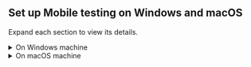 ## Set up Mobile testing on Windows and macOS

Expand each section to view its details. 

<details><summary>On Windows machine</summary>

1. Supported Environments on Windows machine: 

* Appium: 1.12.1 onwards.
* Android: 6.x onwards (official releases).
* You can only test an **iOS** application using **macOS**. 

2. Install Appium, follow [these steps](http://appium.io/docs/en/about-appium/getting-started/#installing-appium).

* Make sure you install Node.js into a location where you have full **Read** and **Write** permissions.

3. Set up your devices

* Turn on the phone's developer mode. Go to **Settings** > **Developer options**, enable:

   - USB debugging – Debug mode when USB is connected 
   - Install via USB – Allow installing apps via USB
   - USB debugging (Security Setting) – Allow granting permissions and simulating input via USB debugging 

* Connect your Android phone to your computer via a USB cable.
* Confirm to accept/trust the device.

4. Install Android SDK: Katalon Studio will detect and ask you to install Android SDK automatically if your current machine doesn't have it.

See also: 

* [Set up Mobile testing on Windows](https://docs.katalon.com/katalon-studio/docs/mobile-on-windows.html)
* [Troubleshoot automated mobile testing](https://docs.katalon.com/katalon-studio/docs/troubleshooting-automated-mobile-testing.html)

</details>

<details><summary>On macOS machine</summary>

Supported environments on macOS machine

* Appium: 1.12.1 onwards
* Android: 6.x onwards
* iOS: 9.x onwards

> **Note**:
>
> Some emulators have already supported Appium through their installations. Thus, if you want to run an application on an emulator, check your emulators' settings before proceeding with the Appium installation.

### For Android applications

1. Install [Appium](http://appium.io):

* Install NodeJS
* `npm install -g appium`

2. Set up devices:

* Turn on the phone's developer mode (go to **Settings** > **Developer options**).
* Connect your Android Phone to your computer via a USB cable. Just confirm if prompted to accept/trust the device.
* Install Android SDK: Katalon Studio will detect and ask you to install Android SDK automatically if your current machine doesn't have it.

### For iOS applications

1. Install the following required components, including:

* Appium v1.12.1 or newer
* Xcode 10.2 or newer
* Command-line tool for Xcode
* Carthage 0.33 or newer
* ios-deploy 1.9.4 or newer
* ios-webkit-debug-proxy 1.8.4 or newer
* libimobiledevice 1.2.0 or newer
* usbmuxd 1.0.10 or newer
* WebDriverAgent

   Click [here](https://docs.katalon.com/katalon-studio/docs/mobile-on-macos.html#reference-installation-guide) for the installation guide.

2. Set up the devices

* Connect your iOS Devices to your computer via a USB cable. Confirm to accept/trust the phone.
* If you want to execute your tests using Safari on iOS (mobile browser), make sure Web Inspector is turned on for Safari (Settings > Safari > Advanced > Web Inspector)
* Enable the service UI automation on the device.
* Connect the iOS device to Xcode.
* On the iOS device, go to **Settings** > **Developer** > turn on **UIAutomation**

See also: 

* [Set up Mobile testing on macOS](https://docs.katalon.com/katalon-studio/docs/mobile-on-macos.html)
* [Troubleshoot automated mobile testing](https://docs.katalon.com/katalon-studio/docs/troubleshooting-automated-mobile-testing.html)
</details>